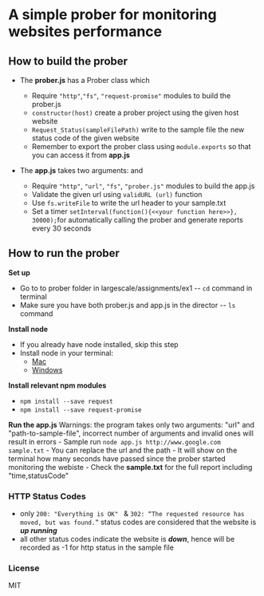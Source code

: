 
# A simple prober for monitoring websites performance

## How to build the prober
- The **prober.js** has a Prober class which
	- Require `"http"`,`"fs"`, `"request-promise"` modules to build the prober.js
  	- `constructor(host)` create a prober project using the given host website
  	- `Request_Status(sampleFilePath)` write to the sample file the new status code of the given website 
  	- Remember to export the prober class using `module.exports` so that you can access it from **app.js**

- The **app.js** takes two arguments: <url> and <path-to-sample-file>
	- Require `"http"`, `"url"`, `"fs"`, `"prober.js"` modules to build the app.js
	- Validate the given url using `validURL (url)` function 
	- Use `fs.writeFile` to write the url header to your sample.txt 
	- Set a timer `setInterval(function(){<<your function here>>}, 30000);`for automatically calling the prober and generate reports every 30 seconds


## How to run the prober
**Set up**
- Go to to prober folder in largescale/assignments/ex1 -- `cd` command in terminal
- Make sure you have both prober.js and app.js in the director  -- `ls` command 

**Install node**
- If you already have node installed, skip this step
- Install node in your terminal:
	- [Mac](https://blog.teamtreehouse.com/install-node-js-npm-mac)
	- [Windows](https://blog.teamtreehouse.com/install-node-js-npm-windows)

**Install relevant npm modules**
- `npm install --save request`
- `npm install --save request-promise`

**Run the app.js**
Warnings: the program takes only two arguments: "url" and "path-to-sample-file", incorrect number of arguments and invalid ones will result in errors
	- Sample run `node app.js http://www.google.com sample.txt` 
		- You can replace the url and the path 
	- It will show on the terminal how many seconds have passed since the prober started monitoring the webiste
	- Check the **sample.txt** for the full report including "time,statusCode"



### HTTP Status Codes
- only `200: "Everything is OK" ` & `302: “The requested resource has moved, but was found.”` status codes are considered that the website is ***up running***
- all other status codes indicate the website is ***down***, hence will be recorded as -1 for http status in the sample file



### License
MIT
